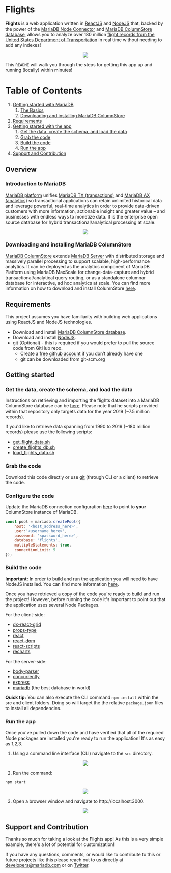 # Flights

**Flights** is a web application written in [ReactJS](https://reactjs.org) and [NodeJS](https://nodejs.org) that, backed by the power of the [MariaDB Node Connector](https://github.com/MariaDB/mariadb-connector-nodejs) and [MariaDB ColumnStore database](https://mariadb.com/docs/features/mariadb-columnstore/), allows you to analyze over 180 million [flight records from the United States Department of Transportation](https://www.transtats.bts.gov/DL_SelectFields.asp?Table_ID=236&DB_Short_Name=On-Time) in real time without needing to add any indexes!

<p align="center" spacing="10">
    <img src="media/demo.gif" />
</p>

This `README` will walk you through the steps for getting this app up and running (locally) within minutes!

# Table of Contents
1. [Getting started with MariaDB](#overview)
    1. [The Basics](#intro-mariadb)
    2. [Downloading and installing MariaDB ColumnStore](#installation)
2. [Requirements](#requirements)
3. [Getting started with the app](#getting-started)
    1. [Get the data, create the schema, and load the data](#data)
    1. [Grab the code](#grab-code)
    2. [Build the code](#build-code)
    3. [Run the app](#run-app)
4. [Support and Contribution](#support-contribution)

## Overview <a name="overview"></a>

### Introduction to MariaDB <a name="intro-mariadb"></a>

[MariaDB platform](https://mariadb.com/products/mariadb-platform/) unifies [MariaDB TX (transactions)](https://mariadb.com/products/mariadb-platform-transactional/) and [MariaDB AX (analytics)](https://mariadb.com/products/mariadb-platform-analytical/) so transactional applications can retain unlimited historical data and leverage powerful, real-time analytics in order to provide data-driven customers with more information, actionable insight and greater value – and businesses with endless ways to monetize data. It is the enterprise open source database for hybrid transactional/analytical processing at scale.

<p align="center">
    <img src="media/platform.png" />
</p>

### Downloading and installing MariaDB ColumnStore <a name="installation"></a>

[MariaDB ColumnStore](https://mariadb.com/docs/features/mariadb-columnstore/) extends [MariaDB Server](https://mariadb.com/products/) with distributed storage and massively parallel processing to support scalable, high-performance analytics. It can be deployed as the analytics component of MariaDB Platform using MariaDB MaxScale for change-data-capture and hybrid transactional/analytical query routing, or as a standalone columnar database for interactive, ad hoc analytics at scale. You can find more information on how to download and install ColumnStore [here](https://mariadb.com/downloads/#mariadb_platform-mariadb_columnstore).

## Requirements <a name="requirements"></a>

This project assumes you have familiarity with building web applications using ReactJS and NodeJS technologies. 

* Download and install [MariaDB ColumnStore database](https://go.mariadb.com/download-mariadb-server-community.html?utm_source=google&utm_medium=ppc&utm_campaign=MKG-Search-Google-Branded-DL-NA-Server-DL&gclid=CjwKCAiAwZTuBRAYEiwAcr67OUBIqnFBo9rUBhYql3VZV_nhlSKzkwoUv7vhA6gwNdGoBSc2uWe7SBoCX_oQAvD_BwE). 
* Download and install [NodeJS](https://nodejs.org/).
* git (Optional) - this is required if you would prefer to pull the source code from GitHub repo.
    - Create a [free github account](https://github.com/) if you don’t already have one
    - git can be downloaded from git-scm.org

## Getting started <a name="getting-started"></a>

### Get the data, create the schema, and load the data <a name="create-schema"></a>

Instructions on retrieving and importing the flights dataset into a MariaDB ColumnStore database can be [here](https://github.com/mariadb-corporation/mariadb-columnstore-samples/tree/master/flights). Please note that he scripts provided within that repository only targets data for the year 2019 (~7.5 million records). 

If you'd like to retrieve data spanning from 1990 to 2019 (~180 million records) please use the following scripts:

* [get_flight_data.sh](/data/get_flight_data.sh)
* [create_flights_db.sh](/data/create_flights_db.sh) 
* [load_flights_data.sh](/data/load_flights_data.sh)

### Grab the code <a name="grab-code"></a>

Download this code directly or use [git](git-scm.org) (through CLI or a client) to retrieve the code.

### Configure the code <a name="configure-code"></a>

Update the MariaDB connection configuration [here](src/db.js) to point to **your** ColumnStore instance of MariaDB.

```js
const pool = mariadb.createPool({
    host: '<host_address_here>', 
    user:'<username_here>', 
    password: '<password_here>',
    database: 'flights',
    multipleStatements: true,
    connectionLimit: 5
});
```

### Build the code <a name="build-code"></a>

**Important:** In order to build and run the application you will need to have NodeJS installed. You can find more information [here](https://nodejs.org/).

Once you have retrieved a copy of the code you're ready to build and run the project! However, before running the code it's important to point out that the application uses several Node Packages.

For the client-side:
- [dx-react-grid](https://www.npmjs.com/package/@devexpress/dx-react-grid)
- [props-type](https://www.npmjs.com/package/props-type)
- [react](https://www.npmjs.com/package/react)
- [react-dom](https://www.npmjs.com/package/react-dom)
- [react-scripts](https://www.npmjs.com/package/react-scripts)
- [recharts](https://www.npmjs.com/package/recharts)

For the server-side:
- [body-parser](https://www.npmjs.com/package/body-parser)
- [concurrently](https://www.npmjs.com/package/concurrently)
- [express](https://www.npmjs.com/package/express)
- [mariadb](https://www.npmjs.com/package/mariadb) (the best database in world)

**Quick tip:** You can also execute the CLI command `npm install`  within the src and client folders. Doing so will target the the relative `package.json` files to install all dependencies.


### Run the app <a name="run-app"></a>

Once you've pulled down the code and have verified that all of the required Node packages are installed you're ready to run the application! It's as easy as 1,2,3.

1. Using a command line interface (CLI) navigate to the `src` directory.

<p align="center">
    <img src="media/cli_root.png" />
</p>

2. Run the command:

```bash
npm start
```

<p align="center">
    <img src="media/npm_start.png" />
</p>

3. Open a browser window and navigate to http://localhost:3000.

<p align="center">
    <img src="media/get_started.png" />
</p>

## Support and Contribution <a name="support-contribution"></a>

Thanks so much for taking a look at the Flights app! As this is a very simple example, there's a lot of potential for customization! 

If you have any questions, comments, or would like to contribute to this or future projects like this please reach out to us directly at developers@mariadb.com or on [Twitter](https://twitter.com/mariadb).
